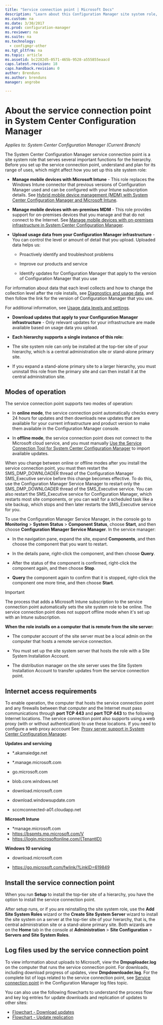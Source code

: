 ```yaml
---
title: "Service connection point | Microsoft Docs"
description: "Learn about this Configuration Manager site system role, and understand and plan for its range of uses."
ms.custom: na
ms.date: 3/30/2017
ms.prod: configuration-manager
ms.reviewer: na
ms.suite: na
ms.technology:
  - configmgr-other
ms.tgt_pltfrm: na
ms.topic: article
ms.assetid: bc2282d5-0571-465b-9528-a555855eaacd
caps.latest.revision: 18
caps.handback.revision: 0
author: Brenduns
ms.author: brenduns
manager: angrobe

---
```

# About the service connection point in System Center Configuration Manager

*Applies to: System Center Configuration Manager (Current Branch)*

The System Center Configuration Manager service connection point is a site system role that serves several important functions for the hierarchy. Before you set up the service connection point, understand and plan for its range of uses, which might affect how you set up this site system role:  

-   **Manage mobile devices with Microsoft Intune** - This role replaces the Windows Intune connector that previous versions of Configuration Manager used and can be configured with your Intune subscription details. See [Hybrid mobile device management (MDM) with System Center Configuration Manager and Microsoft Intune](../../../../mdm/understand/hybrid-mobile-device-management.md).  

-   **Manage mobile devices with on-premises MDM** - This role provides support for on-premises devices that you manage and that do not connect to the Internet. See [Manage mobile devices with on-premises infrastructure in System Center Configuration Manager](../../../../mdm/understand/manage-mobile-devices-with-on-premises-infrastructure.md).  

-   **Upload usage data from your Configuration Manager infrastructure** - You can control the level or amount of detail that you upload. Uploaded data helps us:  

    -   Proactively identify and troubleshoot problems  

    -   Improve our products and service  

    -   Identify updates for Configuration Manager that apply to the version of Configuration Manager that you use  

  For information about data that each level collects and how to change the collection level after the role installs, see [Diagnostics and usage data](/sccm/core/plan-design/diagnostics/diagnostics-and-usage-data), and then follow the link for the version of Configuration Manager that you use.  

  For additional information, see [Usage data levels and settings](../../../../core/servers/deploy/install/setup-reference.md#bkmk_usage).  

-   **Download updates that apply to your Configuration Manager infrastructure** - Only relevant updates for your infrastructure are made available based on usage data you upload.  

- **Each hierarchy supports a single instance of this role:**  

 -   The site system role can only be installed at the top-tier site of your hierarchy, which is a central administration site or stand-alone primary site.  

  -   If you expand a stand-alone primary site to a larger hierarchy, you must uninstall this role from the primary site and can then install it at the central administration site.  


##  <a name="bkmk_modes"></a> Modes of operation  
 The service connection point supports two modes of operation:  

-   In **online mode**, the service connection point automatically checks every 24 hours for updates and then downloads new updates that are available for your current infrastructure and product version to make them available in the Configuration Manager console.  

-   In **offline mode**, the service connection point does not connect to the Microsoft cloud service, and you must manually [Use the Service Connection Tool for System Center Configuration Manager](../../../../core/servers/manage/use-the-service-connection-tool.md) to import available updates.  

When you change between online or offline modes after you install the service connection point, you must then restart the SMS_DMP_DOWNLOADER thread of the Configuration Manager SMS_Executive service before this change becomes effective. To do this, use the Configuration Manager Service Manager to restart only the SMS_DMP_DOWNLOADER thread of the SMS_Executive service. You can also restart the SMS_Executive service for Configuration Manager, which restarts most site components, or you can wait for a scheduled task like a site backup, which stops and then later restarts the SMS_Executive service for you.  

To use the Configuration Manager Service Manager, in the console go to **Monitoring** > **System Status** > **Component Status**, choose **Start**, and then choose **Configuration Manager Service Manager**. In the service manager:  

-   In the navigation pane, expand the site, expand **Components**, and then choose the component that you want to restart.  

-   In the details pane, right-click the component, and then choose **Query**.  

-   After the status of the component is confirmed, right-click the component again, and then choose **Stop**.  

-   **Query** the component again to confirm that it is stopped, right-click the component one more time, and then choose **Start**.  

> [!IMPORTANT]  
>  The process that adds a Microsoft Intune subscription to the service connection point automatically sets the site system role to be online. The service connection point does not support offline mode when it's set up with an Intune subscription.  

**When the role installs on a computer that is remote from the site server:**  

-   The computer account of the site server must be a local admin on the computer that hosts a remote service connection.

-   You must set up the site system server that hosts the role with a Site System Installation Account.  

-   The distribution manager on the site server uses the Site System Installation Account to transfer updates from the service connection point.

##  <a name="bkmk_urls"></a> Internet access requirements  
To enable operation, the computer that hosts the service connection point and any firewalls between that computer and the Internet must pass communications through **port TCP 443** and **port TCP 443** to the following Internet locations. The service connection point also supports using a web proxy (with or without authentication) to use these locations.  If you need to configure a web proxy acccount See: [Proxy server support in System Center Configuration Manager](/sccm/core/plan-design/network/proxy-server-support).

**Updates and servicing**  

-   *.akamaiedge.net  

-   *.manage.microsoft.com

-   go.microsoft.com

-   blob.core.windows.net  

-   download.microsoft.com  

-   download.windowsupdate.com

-   sccmconnected-a01.cloudapp.net  

**Microsoft Intune**  

-   *manage.microsoft.com  
-   https://bspmts.mp.microsoft.com/V
-   https://login.microsoftonline.com/{TenantID}


**Windows 10 servicing**  

-   download.microsoft.com  

-   https://go.microsoft.com/fwlink/?LinkID=619849  

## Install the service connection point
When you run **Setup** to install the top-tier site of a hierarchy, you have the option to install the service connection point.

After setup runs, or if you are reinstalling the site system role, use the **Add Site System Roles** wizard or the **Create Site System Server** wizard to install the site system on a server at the top-tier site of your hierarchy, that is, the central administration site or a stand-alone primary site. Both wizards are on the **Home** tab in the console at **Administration** > **Site Configuration** > **Servers and Site System Roles**.

## Log files used by the service connection point
To view information about uploads to Microsoft, view the **Dmpuploader.log** on the computer that runs the service connection point.  For downloads, including download progress of updates, view **Dmpdownloader.log**. For the complete list of logs related to the service connection point, see [Service connection point](/sccm/core/plan-design/hierarchy/log-files#BKMK_WITLog) in the Configuration Manager log files topic.

You can also use the following flowcharts to understand the process flow and key log entries for update downloads and replication of updates to other sites:
 - [Flowchart - Download updates](/sccm/core/servers/manage/download-updates-flowchart)
 - [Flowchart - Update replication](/sccm/core/servers/manage/update-replication-flowchart)
